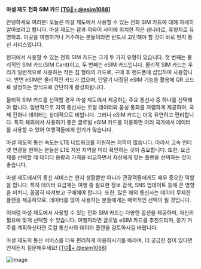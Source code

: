 **마셜 제도 전화 SIM 카드 [[TG💪+ @esim1088](https://t.me/s/esim1088)]**

안녕하세요 여러분! 오늘은 마셜 제도에서 사용할 수 있는 전화 SIM 카드에 대해 자세히 알아보려고 합니다. 마셜 제도는 괌과 하와이 사이에 위치한 작은 섬나라로, 휴양지로 유명하죠. 이곳을 여행하거나 거주하는 분들이라면 반드시 고민해야 할 것이 바로 현지 통신 서비스입니다.

현지에서 사용할 수 있는 전화 SIM 카드는 크게 두 가지 유형이 있습니다. 첫 번째는 물리적인 SIM 카드(SIM Card)이고, 두 번째는 eSIM 카드입니다. 물리적 SIM 카드는 우리가 일반적으로 사용하는 작은 칩 형태의 카드로, 구매 후 핸드폰에 삽입하여 사용합니다. 반면 eSIM은 물리적인 카드가 없으며, 단말기 내장된 eSIM 기능을 활용해 QR 코드로 설정하는 방식으로 간단하게 활성화됩니다.

물리적 SIM 카드를 선택할 경우 마셜 제도에서 제공하는 주요 통신사 중 하나를 선택해야 합니다. 일반적으로 지역 통신사는 로컬 데이터와 음성 통화를 저렴하게 제공하며, 국제 전화나 데이터는 상대적으로 비쌉니다. 그러나 eSIM 카드는 더욱 유연하고 편리합니다. 특히 해외에서 사용하기 좋은 글로벌 eSIM 카드를 이용하면 여러 국가에서 데이터를 사용할 수 있어 여행객들에게 인기가 많습니다.

마셜 제도의 통신 속도는 LTE 네트워크를 지원하는 지역이 많습니다. 따라서 고속 인터넷 연결을 원하는 분들은 LTE 지원 지역을 미리 확인하는 것이 중요합니다. 또한, 요금제를 선택할 때 데이터 용량과 가격을 비교하면서 자신에게 맞는 플랜을 선택하는 것이 좋습니다.

마셜 제도에서의 통신 서비스는 현지 생활뿐만 아니라 관광객들에게도 매우 중요한 역할을 합니다. 특히 데이터 요금제는 여행 중 필요한 정보 검색, SNS 업데이트 등에 큰 영향을 미치니, 꼼꼼히 따져보고 구매해야 합니다. 또한, 많은 해외 통신사는 데이터 무제한 플랜을 제공하므로, 데이터를 많이 사용하는 분들에게는 매력적인 선택이 될 것입니다.

이처럼 마셜 제도에서 사용할 수 있는 전화 SIM 카드는 다양한 옵션을 제공하며, 자신의 필요에 맞게 선택할 수 있습니다. 여행자라면 글로벌 eSIM 카드를 추천드리며, 장기 거주를 계획하신다면 로컬 통신사의 데이터 플랜을 검토하시길 바랍니다.

마셜 제도의 통신 서비스를 더욱 편리하게 이용하시기를 바라며, 더 궁금한 점이 있다면 언제든지 질문해주세요! [[TG💪+ @esim1088](https://t.me/s/esim1088)]

![Image](https://i.postimg.cc/Y0z9fWf4/image.png)